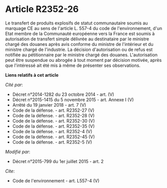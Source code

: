 # Article R2352-26

Le transfert de produits explosifs de statut communautaire soumis au marquage CE au sens de l'article L. 557-4 du code de
l'environnement, d'un Etat membre de la Communauté européenne vers la France est soumis à autorisation de transfert simple
délivrée au destinataire par le ministre chargé des douanes après avis conforme du ministre de l'intérieur et du ministre
chargé de l'industrie. La décision d'autorisation ou de refus est notifiée au pétitionnaire par le ministre chargé des
douanes. L'autorisation peut être suspendue ou abrogée à tout moment par décision motivée, après que l'intéressé ait été mis
à même de présenter ses observations.

**Liens relatifs à cet article**

_Cité par_:

  - Décret n°2014-1282 du 23 octobre 2014 - art. (V)
  - Décret n°2015-1415 du 5 novembre 2015 - art. Annexe I (V)
  - Arrêté du 19 janvier 2018 - art. 7 (V)
  - Code de la défense. - art. R2352-27 (V)
  - Code de la défense. - art. R2352-28 (V)
  - Code de la défense. - art. R2352-30 (V)
  - Code de la défense. - art. R2352-35 (V)
  - Code de la défense. - art. R2352-4 (V)
  - Code de la défense. - art. R2352-45 (V)
  - Code de la défense. - art. R2352-5 (V)

_Modifié par_:

  - Décret n°2015-799 du 1er juillet 2015 - art. 2

_Cite_:

  - Code de l'environnement - art. L557-4 (V)
